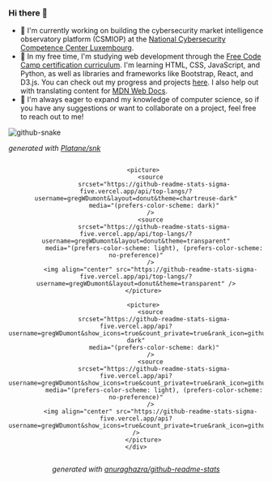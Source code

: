 ### Hi there 👋

- 🔭 I'm currently working on building the cybersecurity market intelligence observatory platform (CSMIOP) at the [National Cybersecurity Competence Center Luxembourg](https://nc3.lu/).
- 🌱 In my free time, I'm studying web development through the [Free Code Camp certification curriculum](https://www.freecodecamp.org/news/freecodecamp-certifications/). I'm learning HTML, CSS, JavaScript, and Python, as well as libraries and frameworks like Bootstrap, React, and D3.js. You can check out my progress and projects [here](https://github.com/gregWDumont/FreeCodeCamp_certifications). I also help out with translating content for [MDN Web Docs](https://developer.mozilla.org/).
- 👯 I'm always eager to expand my knowledge of computer science, so if you have any suggestions or want to collaborate on a project, feel free to reach out to me!

<picture>
	<source
		media="(prefers-color-scheme: dark)" srcset="https://raw.githubusercontent.com/gregWDumont/gregWDumont/output/github-contribution-grid-snake-dark.svg"
	/>
	<source
		media="(prefers-color-scheme: light)" srcset="https://raw.githubusercontent.com/gregWDumont/gregWDumont/output/github-contribution-grid-snake.svg"
	/>
	<img
		alt="github-snake"
	/>
</picture>

_generated with [Platane/snk](https://github.com/Platane/snk)_

<div align="center">
	<div style="display: flex; flex-wrap: wrap; justify-content: center; align-items: space-between;">

		<picture>
			<source
			  srcset="https://github-readme-stats-sigma-five.vercel.app/api/top-langs/?username=gregWDumont&layout=donut&theme=chartreuse-dark"
			  media="(prefers-color-scheme: dark)"
			/>
			<source
			  srcset="https://github-readme-stats-sigma-five.vercel.app/api/top-langs/?username=gregWDumont&layout=donut&theme=transparent"
			  media="(prefers-color-scheme: light), (prefers-color-scheme: no-preference)"
			/>
			<img align="center" src="https://github-readme-stats-sigma-five.vercel.app/api/top-langs/?username=gregWDumont&layout=donut&theme=transparent" />
		</picture>

		<picture>
			<source
			  srcset="https://github-readme-stats-sigma-five.vercel.app/api?username=gregWDumont&show_icons=true&count_private=true&rank_icon=github&theme=chartreuse-dark"
			  media="(prefers-color-scheme: dark)"
			/>
			<source
			  srcset="https://github-readme-stats-sigma-five.vercel.app/api?username=gregWDumont&show_icons=true&count_private=true&rank_icon=github&theme=transparent"
			  media="(prefers-color-scheme: light), (prefers-color-scheme: no-preference)"
			/>
			<img align="center" src="https://github-readme-stats-sigma-five.vercel.app/api?username=gregWDumont&show_icons=true&count_private=true&rank_icon=github&theme=transparent" />
		</picture>
	</div>
</div>

_generated with [anuraghazra/github-readme-stats](https://github.com/anuraghazra/github-readme-stats)_
